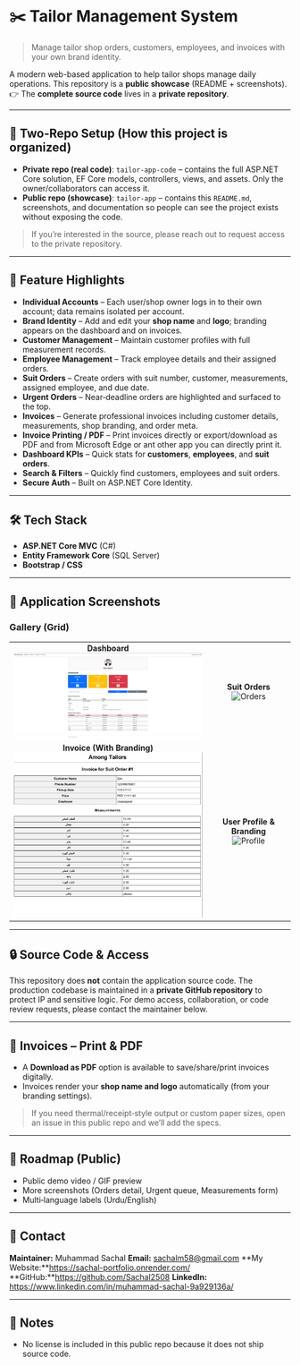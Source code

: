 # ✂️ Tailor Management System

> Manage tailor shop orders, customers, employees, and invoices with your own brand identity.

A modern web-based application to help tailor shops manage daily operations.
This repository is a **public showcase** (README + screenshots).
👉 The **complete source code** lives in a **private repository**.

---

## 🔑 Two‑Repo Setup (How this project is organized)

* **Private repo (real code)**: `tailor-app-code` – contains the full ASP.NET Core solution, EF Core models, controllers, views, and assets. Only the owner/collaborators can access it.
* **Public repo (showcase)**: `tailor-app` – contains this `README.md`, screenshots, and documentation so people can see the project exists without exposing the code.

> If you’re interested in the source, please reach out to request access to the private repository.

---

## 🚀 Feature Highlights

* **Individual Accounts** – Each user/shop owner logs in to their own account; data remains isolated per account.
* **Brand Identity** – Add and edit your **shop name** and **logo**; branding appears on the dashboard and on invoices.
* **Customer Management** – Maintain customer profiles with full measurement records.
* **Employee Management** – Track employee details and their assigned orders.
* **Suit Orders** – Create orders with suit number, customer, measurements, assigned employee, and due date.
* **Urgent Orders** – Near‑deadline orders are highlighted and surfaced to the top.
* **Invoices** – Generate professional invoices including customer details, measurements, shop branding, and order meta.
* **Invoice Printing / PDF** – Print invoices directly or export/download as PDF and from Microsoft Edge or ant other app you can directly print it.
* **Dashboard KPIs** – Quick stats for **customers**, **employees**, and **suit orders**.
* **Search & Filters** – Quickly find customers, employees and suit orders.
* **Secure Auth** – Built on ASP.NET Core Identity.

---

## 🛠 Tech Stack

* **ASP.NET Core MVC** (C#)
* **Entity Framework Core** (SQL Server)
* **Bootstrap / CSS**

---

## 📸 Application Screenshots

### Gallery (Grid)

<table>
  <tr>
    <td align="center">
      <strong>Dashboard</strong><br/>
      <img src="screenshots/dashboard.png" alt="Dashboard" width="420"/>
    </td>
    <td align="center">
      <strong>Suit Orders</strong><br/>
      <img src="screenshots/orders.png" alt="Orders" width="420"/>
    </td>
  </tr>
  <tr>
    <td align="center">
      <strong>Invoice (With Branding)</strong><br/>
      <img src="screenshots/invoice.png" alt="Invoice" width="420"/>
    </td>
    <td align="center">
      <strong>User Profile & Branding</strong><br/>
      <img src="screenshots/profile.png" alt="Profile" width="420"/>
    </td>
  </tr>
</table>

---

## 🔒 Source Code & Access

This repository does **not** contain the application source code.
The production codebase is maintained in a **private GitHub repository** to protect IP and sensitive logic.
For demo access, collaboration, or code review requests, please contact the maintainer below.

---

## 📄 Invoices – Print & PDF

* A **Download as PDF** option is available to save/share/print invoices digitally.
* Invoices render your **shop name and logo** automatically (from your branding settings).

> If you need thermal/receipt‑style output or custom paper sizes, open an issue in this public repo and we’ll add the specs.

---

## 🧭 Roadmap (Public)

* Public demo video / GIF preview
* More screenshots (Orders detail, Urgent queue, Measurements form)
* Multi‑language labels (Urdu/English)

---

## 📩 Contact

**Maintainer:** Muhammad Sachal
**Email:** sachalm58@gmail.com
**My Website:**https://sachal-portfolio.onrender.com/
**GitHub:**https://github.com/Sachal2508
**LinkedIn:** https://www.linkedin.com/in/muhammad-sachal-9a929136a/

---

## 📝 Notes

* No license is included in this public repo because it does not ship source code.
